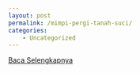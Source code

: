 ```yaml
---
layout: post
permalink: /mimpi-pergi-tanah-suci/
categories:
    - Uncategorized
---
```


[Baca Selengkapnya](/07)